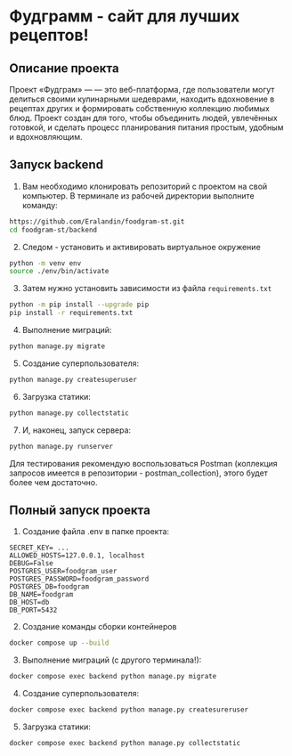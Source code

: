 # Фудграмм - сайт для лучших рецептов!

## Описание проекта
Проект «Фудграм» — — это веб-платформа, где пользователи могут делиться своими кулинарными шедеврами, находить вдохновение в рецептах других и формировать собственную коллекцию любимых блюд. Проект создан для того, чтобы объединить людей, увлечённых готовкой, и сделать процесс планирования питания простым, удобным и вдохновляющим.

## Запуск backend
1. Вам необходимо клонировать репозиторий с проектом на свой компьютер. В терминале из рабочей директории выполните команду:

```bash
https://github.com/Eralandin/foodgram-st.git
cd foodgram-st/backend
```
2. Следом - установить и активировать виртуальное окружение
```bash
python -m venv env
source ./env/bin/activate
```
3. Затем нужно установить зависимости из файла `requirements.txt`
```bash
python -m pip install --upgrade pip
pip install -r requirements.txt
```
4. Выполнение миграций:
```bash
python manage.py migrate
```
5. Создание суперпользователя:
```bash
python manage.py createsuperuser
```
6. Загрузка статики:
```bash
python manage.py collectstatic
```

7. И, наконец, запуск сервера:
```bash
python manage.py runserver
```
Для тестирования рекомендую воспользоваться Postman (коллекция запросов имеется в репозитории - postman_collection), этого будет более чем достаточно.

## Полный запуск проекта
1. Создание файла .env в папке проекта:
```.env
SECRET_KEY= ...
ALLOWED_HOSTS=127.0.0.1, localhost
DEBUG=False
POSTGRES_USER=foodgram_user
POSTGRES_PASSWORD=foodgram_password
POSTGRES_DB=foodgram
DB_NAME=foodgram
DB_HOST=db
DB_PORT=5432
```
2. Создание команды сборки контейнеров
```bash
docker compose up --build
```
3. Выполнение миграций (с другого терминала!):
```bash
docker compose exec backend python manage.py migrate
```
4. Создание суперпользователя:
```bash
docker compose exec backend python manage.py createsureruser
```
5. Загрузка статики:
```bash
docker compose exec backend python manage.py collectstatic
```
